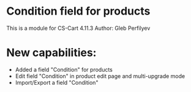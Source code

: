 # Condition field for products

This is a module for CS-Cart 4.11.3
Author: Gleb Perfilyev

# New capabilities:

  - Added a field "Condition" for products
  - Edit field "Condition" in product edit page and multi-upgrade mode
  - Import/Export a field "Condition"
